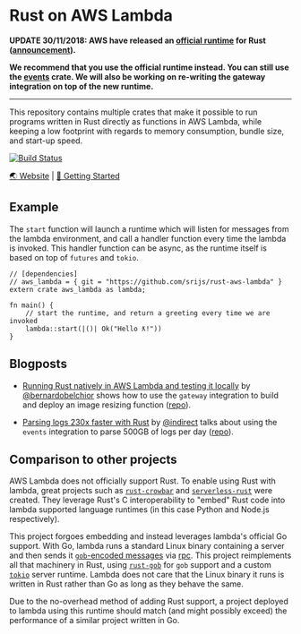 # Rust on AWS Lambda

**UPDATE 30/11/2018: AWS have released an [official runtime](https://crates.io/crates/lambda_runtime) for Rust ([announcement](https://aws.amazon.com/blogs/opensource/rust-runtime-for-aws-lambda/)).**

**We recommend that you use the official runtime instead. You can still use the [events](https://crates.io/crates/aws_lambda_events) crate. We will also be working on re-writing the gateway integration on top of the new runtime.**

---

This repository contains multiple crates that make it possible to run programs written in Rust directly as functions in AWS Lambda, while keeping a low footprint with regards to memory consumption, bundle size, and start-up speed.

[![Build Status](https://travis-ci.org/srijs/rust-aws-lambda.svg?branch=master)](https://travis-ci.org/srijs/rust-aws-lambda)

[🌏 Website](https://srijs.github.io/rust-aws-lambda) | [🚀 Getting Started](/docs/getting-started.md)

## Example

The `start` function will launch a runtime which will listen for messages from the lambda environment, and call a handler function every time the lambda is invoked. This handler function can be async, as the runtime itself is based on top of `futures` and `tokio`.

```rust,no_run
// [dependencies]
// aws_lambda = { git = "https://github.com/srijs/rust-aws-lambda" }
extern crate aws_lambda as lambda;

fn main() {
    // start the runtime, and return a greeting every time we are invoked
    lambda::start(|()| Ok("Hello ƛ!"))
}
```

## Blogposts

- [Running Rust natively in AWS Lambda and testing it locally](https://medium.com/@bernardo.belchior1/running-rust-natively-in-aws-lambda-and-testing-it-locally-57080421426d) by [@bernardobelchior](https://github.com/bernardobelchior) shows how to use the `gateway` integration to build and deploy an image resizing function ([repo](https://github.com/bernardobelchior/rust-aws-lambda-tutorial)).

- [Parsing logs 230x faster with Rust](https://andre.arko.net/2018/10/25/parsing-logs-230x-faster-with-rust/) by [@indirect](https://github.com/indirect) talks about using the `events` integration to parse 500GB of logs per day ([repo](https://github.com/rubytogether/kirby)).

## Comparison to other projects

AWS Lambda does not officially support Rust. To enable using Rust with lambda, great projects such as [`rust-crowbar`](https://github.com/ilianaw/rust-crowbar) and [`serverless-rust`](https://github.com/softprops/serverless-rust) were created. They leverage Rust's C interoperability to "embed" Rust code into lambda supported language runtimes (in this case Python and Node.js respectively).

This project forgoes embedding and instead leverages lambda's official Go support. With Go, lambda runs a standard Linux binary containing a server and then sends it [`gob`-encoded messages](https://golang.org/pkg/encoding/gob/) via [rpc](https://golang.org/pkg/net/rpc/). This project reimplements all that machinery in Rust, using [`rust-gob`](https://github.com/srijs/rust-gob) for `gob` support and a custom [`tokio`](https://github.com/tokio-rs/tokio) server runtime. Lambda does not care that the Linux binary it runs is written in Rust rather than Go as long as they behave the same.

Due to the no-overhead method of adding Rust support, a project deployed to lambda using this runtime should match (and might possibly exceed) the performance of a similar project written in Go.
